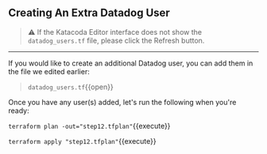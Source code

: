 ## Creating An Extra Datadog User

> ⚠️ If the Katacoda Editor interface does not show the `datadog_users.tf` file, please click the <i class="fa fa-sync"></i> Refresh button.

---

If you would like to create an additional Datadog user, you can add them in the file we edited earlier:

> `datadog_users.tf`{{open}}

Once you have any user(s) added, let's run the following when you're ready:

`terraform plan -out="step12.tfplan"`{{execute}}

`terraform apply "step12.tfplan"`{{execute}}

